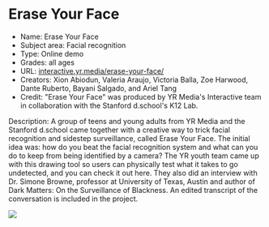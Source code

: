 # Erase Your Face #
* Name: Erase  Your Face
* Subject area: Facial recognition
* Type: Online demo
* Grades: all ages
* URL: [interactive.yr.media/erase-your-face/](https://interactive.yr.media/erase-your-face/)
* Creators: Xion Abiodun, Valeria Araujo, Victoria Balla, Zoe Harwood, Dante Ruberto, Bayani Salgado, and Ariel Tang
* Credit: "Erase Your Face" was produced by YR Media's Interactive team in collaboration with the Stanford d.school's K12 Lab.

Description: A group of teens and young adults from YR Media and the Stanford d.school came together with a creative way to trick facial recognition and sidestep surveillance, called Erase Your Face. The initial idea was: how do you beat the facial recognition system and what can you do to keep from being identified by a camera? The YR youth team came up with this drawing tool so users can physically test what it takes to go undetected, and you can check it out here. They also did an interview with Dr. Simone Browne, professor at University of Texas, Austin and author of Dark Matters: On the Surveillance of Blackness. An edited transcript of the conversation is included in the project.

![](https://github.com/touretzkyds/ai4k12/raw/master/images/erase_your_face.gif)